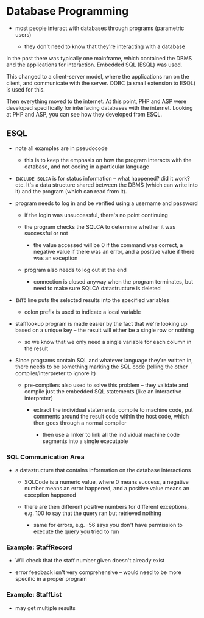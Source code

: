 # Database Programming

* most people interact with databases through programs (parametric users)

    * they don't need to know that they're interacting with a database

In the past there was typically one mainframe, which contained the DBMS and the applications for interaction. Embedded SQL (ESQL) was used.

This changed to a client-server model, where the applications run on the client, and communicate with the server. ODBC (a small extension to ESQL) is used for this.

Then everything moved to the internet. At this point, PHP and ASP were developed specifically for interfacing databases with the internet. Looking at PHP and ASP, you can see how they developed from ESQL.

## ESQL

* note all examples are in pseudocode

    * this is to keep the emphasis on how the program interacts with the database, and not coding in a particular language

* `INCLUDE SQLCA` is for status information – what happened? did it work? etc. It's a data structure shared between the DBMS (which can write into it) and the program (which can read from it).

* program needs to log in and be verified using a username and password

    * if the login was unsuccessful, there's no point continuing

    * the program checks the SQLCA to determine whether it was successful or not

        * the value accessed will be 0 if the command was correct, a negative value if there was an error, and a positive value if there was an exception

    * program also needs to log out at the end

        * connection is closed anyway when the program terminates, but need to make sure SQLCA datastructure is deleted

* `INTO` line puts the selected results into the specified variables

    * colon prefix is used to indicate a local variable

* stafflookup program is made easier by the fact that we're looking up based on a unique key – the result will either be a single row or nothing

    * so we know that we only need a single variable for each column in the result

* Since programs contain SQL and whatever language they're written in, there needs to be something marking the SQL code (telling the other compiler/interpreter to ignore it)

    * pre-compilers also used to solve this problem – they validate and compile just the embedded SQL statements (like an interactive interpreter)

        * extract the individual statements, compile to machine code, put comments around the result code within the host code, which then goes through a normal compiler

            * then use a linker to link all the individual machine code segments into a single executable

### SQL Communication Area

* a datastructure that contains information on the database interactions

    * SQLCode is a numeric value, where 0 means success, a negative number means an error happened, and a positive value means an exception happened

    * there are then different positive numbers for different exceptions, e.g. 100 to say that the query ran but retrieved nothing

        * same for errors, e.g. -56 says you don't have permission to execute the query you tried to run

### Example: StaffRecord

* Will check that the staff number given doesn't already exist

* error feedback isn't very comprehensive – would need to be more specific in a proper program

### Example: StaffList

* may get multiple results
